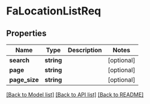# FaLocationListReq

## Properties
Name | Type | Description | Notes
------------ | ------------- | ------------- | -------------
**search** | **string** |  | [optional] 
**page** | **string** |  | [optional] 
**page_size** | **string** |  | [optional] 

[[Back to Model list]](../README.md#documentation-for-models) [[Back to API list]](../README.md#documentation-for-api-endpoints) [[Back to README]](../README.md)


